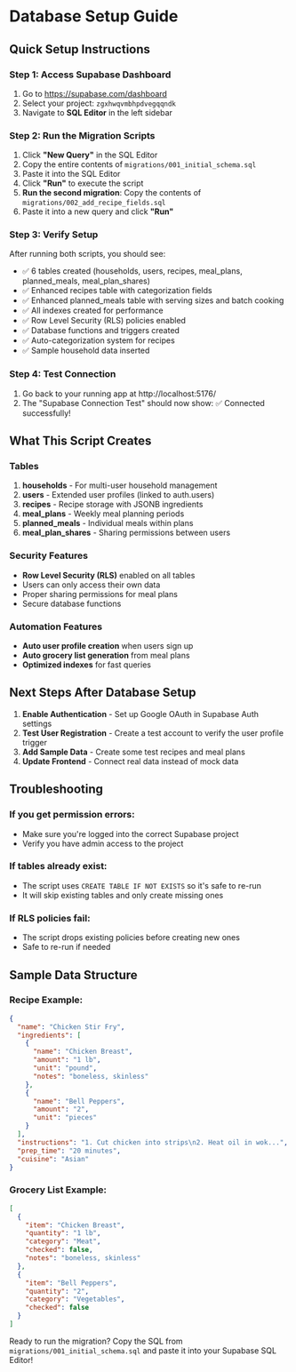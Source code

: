 # Database Setup Guide

## Quick Setup Instructions

### Step 1: Access Supabase Dashboard
1. Go to https://supabase.com/dashboard
2. Select your project: `zgxhwqvmbhpdvegqqndk`
3. Navigate to **SQL Editor** in the left sidebar

### Step 2: Run the Migration Scripts
1. Click **"New Query"** in the SQL Editor
2. Copy the entire contents of `migrations/001_initial_schema.sql`
3. Paste it into the SQL Editor
4. Click **"Run"** to execute the script
5. **Run the second migration**: Copy the contents of `migrations/002_add_recipe_fields.sql`
6. Paste it into a new query and click **"Run"**

### Step 3: Verify Setup
After running both scripts, you should see:
- ✅ 6 tables created (households, users, recipes, meal_plans, planned_meals, meal_plan_shares)
- ✅ Enhanced recipes table with categorization fields
- ✅ Enhanced planned_meals table with serving sizes and batch cooking
- ✅ All indexes created for performance
- ✅ Row Level Security (RLS) policies enabled
- ✅ Database functions and triggers created
- ✅ Auto-categorization system for recipes
- ✅ Sample household data inserted

### Step 4: Test Connection
1. Go back to your running app at http://localhost:5176/
2. The "Supabase Connection Test" should now show: ✅ Connected successfully!

## What This Script Creates

### Tables
1. **households** - For multi-user household management
2. **users** - Extended user profiles (linked to auth.users)
3. **recipes** - Recipe storage with JSONB ingredients
4. **meal_plans** - Weekly meal planning periods
5. **planned_meals** - Individual meals within plans
6. **meal_plan_shares** - Sharing permissions between users

### Security Features
- **Row Level Security (RLS)** enabled on all tables
- Users can only access their own data
- Proper sharing permissions for meal plans
- Secure database functions

### Automation Features
- **Auto user profile creation** when users sign up
- **Auto grocery list generation** from meal plans
- **Optimized indexes** for fast queries

## Next Steps After Database Setup

1. **Enable Authentication** - Set up Google OAuth in Supabase Auth settings
2. **Test User Registration** - Create a test account to verify the user profile trigger
3. **Add Sample Data** - Create some test recipes and meal plans
4. **Update Frontend** - Connect real data instead of mock data

## Troubleshooting

### If you get permission errors:
- Make sure you're logged into the correct Supabase project
- Verify you have admin access to the project

### If tables already exist:
- The script uses `CREATE TABLE IF NOT EXISTS` so it's safe to re-run
- It will skip existing tables and only create missing ones

### If RLS policies fail:
- The script drops existing policies before creating new ones
- Safe to re-run if needed

## Sample Data Structure

### Recipe Example:
```json
{
  "name": "Chicken Stir Fry",
  "ingredients": [
    {
      "name": "Chicken Breast",
      "amount": "1 lb",
      "unit": "pound",
      "notes": "boneless, skinless"
    },
    {
      "name": "Bell Peppers",
      "amount": "2",
      "unit": "pieces"
    }
  ],
  "instructions": "1. Cut chicken into strips\n2. Heat oil in wok...",
  "prep_time": "20 minutes",
  "cuisine": "Asian"
}
```

### Grocery List Example:
```json
[
  {
    "item": "Chicken Breast",
    "quantity": "1 lb",
    "category": "Meat",
    "checked": false,
    "notes": "boneless, skinless"
  },
  {
    "item": "Bell Peppers",
    "quantity": "2",
    "category": "Vegetables",
    "checked": false
  }
]
```

Ready to run the migration? Copy the SQL from `migrations/001_initial_schema.sql` and paste it into your Supabase SQL Editor!
